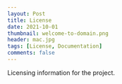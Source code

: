 ```yaml
---
layout: Post
title: License
date: 2021-10-01
thumbnail: welcome-to-domain.png
header: mac.jpg
tags: [License, Documentation]
comments: false
---
```

Licensing information for the project.
